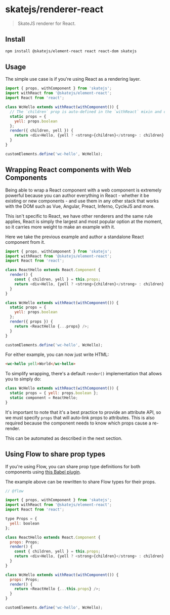 # skatejs/renderer-react

> SkateJS renderer for React.

## Install

```sh
npm install @skatejs/element-react react react-dom skatejs
```

## Usage

The simple use case is if you're using React as a rendering layer.

```js
import { props, withComponent } from 'skatejs';
import withReact from '@skatejs/element-react';
import React from 'react';

class WcHello extends withReact(withComponent()) {
  // The `children` prop is auto-defined in the `withReact` mixin and outputs a <slot />
  static props = {
    yell: props.boolean
  };
  render({ children, yell }) {
    return <div>Hello, {yell ? <strong>{children}</strong> : children}!</div>;
  }
}

customElements.define('wc-hello', WcHello);
```

## Wrapping React components with Web Components

Being able to wrap a React component with a web component is extremely powerful
because you can author everything in React - whether it be existing or new
components - and use them in any other stack that works with the DOM such as
Vue, Angular, Preact, Inferno, CycleJS and more.

This isn't specific to React, we have other renderers and the same rule applies,
React is simply the largest and most popular option at the moment, so it carries
more weight to make an example with it.

Here we take the previous example and author a standalone React component from
it.

```js
import { props, withComponent } from 'skatejs';
import withReact from '@skatejs/element-react';
import React from 'react';

class ReactHello extends React.Component {
  render() {
    const { children, yell } = this.props;
    return <div>Hello, {yell ? <strong>{children}</strong> : children}!</div>;
  }
}

class WcHello extends withReact(withComponent()) {
  static props = {
    yell: props.boolean
  };
  render({ props }) {
    return <ReactHello {...props} />;
  }
}

customElements.define('wc-hello', WcHello);
```

For either example, you can now just write HTML:

```html
<wc-hello yell>World</wc-hello>
```

To simplify wrapping, there's a default `render()` implementation that allows
you to simply do:

```js
class WcHello extends withReact(withComponent()) {
  static props = { yell: props.boolean };
  static component = ReactHello;
}
```

It's important to note that it's a best practice to provide an attribute API, so
we must specify `props` that will auto-link props to attributes. This is also
required because the component needs to know which props cause a re-render.

This can be automated as described in the next section.

## Using Flow to share prop types

If you're using Flow, you can share prop type definitions for both components
using
[this Babel plugin](https://github.com/skatejs/babel-plugin-transform-skate-flow-props).

The example above can be rewritten to share Flow types for their props.

```js
// @flow

import { props, withComponent } from 'skatejs';
import withReact from '@skatejs/element-react';
import React from 'react';

type Props = {
  yell: boolean
};

class ReactHello extends React.Component {
  props: Props;
  render() {
    const { children, yell } = this.props;
    return <div>Hello, {yell ? <strong>{children}</strong> : children}!</div>;
  }
}

class WcHello extends withReact(withComponent()) {
  props: Props;
  render() {
    return <ReactHello {...this.props} />;
  }
}

customElements.define('wc-hello', WcHello);
```
